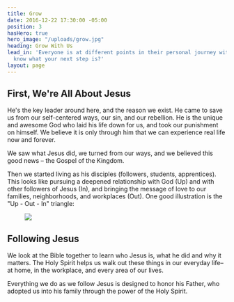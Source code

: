 ```yaml
---
title: Grow
date: 2016-12-22 17:30:00 -05:00
position: 3
hasHero: true
hero_image: "/uploads/grow.jpg"
heading: Grow With Us
lead_in: 'Everyone is at different points in their personal journey with God. Do you
  know what your next step is?'
layout: page
---
```


## First, We're All About Jesus

He's the key leader around here, and the reason we exist. He came to save us from our self-centered ways, our sin, and our rebellion. He is the unique and awesome God who laid his life down for us, and took our punishment on himself. We believe it is only through him that we can experience real life now and forever.

We saw what Jesus did, we turned from our ways, and we believed this good news – the Gospel of the Kingdom. 

Then we started living as his disciples (followers, students, apprentices). This looks like pursuing a deepened relationship with God (Up) and with other followers of Jesus (In), and bringing the message of love to our families, neighborhoods, and workplaces (Out). One good illustration is the "Up - Out - In" triangle:

<figure class="page_figure"> 
  <img src={{ page.illustration }} />
</figure>

## Following Jesus

We look at the Bible together to learn who Jesus is, what he did and why it matters. The Holy Spirit helps us walk out these things in our everyday life–at home, in the workplace, and every area of our lives.

Everything we do as we follow Jesus is designed to honor his Father, who adopted us into his family through the power of the Holy Spirit.


